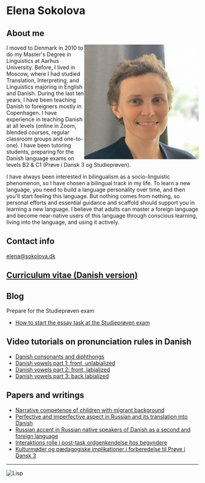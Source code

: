 # Elena Sokolova

## About me

<img src="elena-sokolova.jpg" style="float:right" width="300" height="300" />

I moved to Denmark in 2010 to do my Master's Degree in Linguistics at Aarhus University. Before, I lived in Moscow, where I had studied Translation, Interpreting, and Linguistics majoring in English and Danish. During the last ten years, I have been teaching Danish to foreigners mostly in Copenhagen. I have experience in teaching Danish at all levels (online in Zoom, blended courses, regular classroom groups and one-to-one). I have been tutoring students, preparing for the Danish language exams on levels B2 & C1 (Prøve i Dansk 3 og Studieprøven). 

I have always been interested in bilingualism as a socio-linguistic phenomenon, so I have chosen a bilingual track in my life. To learn a new language, you need to build a language personality over time, and then you'll start feeling this language. But nothing comes from nothing, so personal efforts and essential guidance and scaffold should support you in learning a new language. I believe that adults can master a foreign language and become near-native users of this language through conscious learning, living into the language, and using it actively. 

## Contact info

[elena@sokolova.dk](mailto:elena@sokolova.dk)<br/>

## [Curriculum vitae (Danish version)](./cv.md)

## Blog  
   Prepare for the Studieprøven exam
 * [How to start the essay task at the Studieprøven exam](how-to-start-the-essay-task-at-the-studieproeven-exam)

## Video tutorials on pronunciation rules in Danish

* [Danish consonants and diphthongs](https://youtu.be/eD3BYwY6jDE)
* [Danish vowels part 1: front, unlabialized](https://youtu.be/gs1maKrlBEw)
* [Danish vowels part 2: front, labialized](https://youtu.be/IG1LCKSYbxI)
* [Danish vowels part 3: back labialized](https://youtu.be/cQX8SRfQ9Z8)


## Papers and writings
* [Narrative competence of children with migrant background](./sokolova-2010-narration-in-migrant-children.pdf)
* [Perfective and imperfective aspect in Russian and its translation into Danish](./sokolova-2011-russian-verb-aspect-in-danish.pdf)
* [Russian accent in Russian native speakers of Danish as a second and foreign language](./sokolova-2012-ma-thesis.pdf)
* [Interaktions rolle i post-task ordgenkendelse hos begyndere](sokolova-2013-interaktion-og-tasks-ordtilegnelse.pdf)
* [Kulturmøder og pædagogiske implikationer i forberedelse til Prøve i Dansk 3](./sokolova-2014-dpu-diplomopgave.pdf)

* * * 

![Lisp](./lisp-bunny.png)
